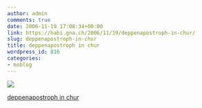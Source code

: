 ```yaml
---
author: admin
comments: true
date: 2006-11-19 17:08:34+00:00
link: https://habi.gna.ch/2006/11/19/deppenapostroph-in-chur/
slug: deppenapostroph-in-chur
title: deppenapostroph in chur
wordpress_id: 816
categories:
- moblog
---
```



 [![](https://static.flickr.com/105/301020396_f3480e39b4_m.jpg)](https://www.flickr.com/photos/habi/301020396/)
   

 
  [deppenapostroph in chur](https://www.flickr.com/photos/habi/301020396/)
    

 




  

